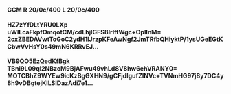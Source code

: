 #### GCM R 20/0c/400 L 20/0c/400
**HZ7zYfDLtYRU0LXp**<br/>**uWlLcaFkpfOmqotCM/cdLhjlGFS8IrlftWgc+OplInM=**<br/>**2cxZBEDAVwtToGoC2ydH1IJrzpKFeAwNgf2JmTRfbQHiyktP/1ysUGeEGtKCbwVvHsY0s49mN6KRRvEJ...**<br/><br/>
**VB9QO5EzQedKfBgk**<br/>**TBni9L09ql2NBzcM9BjAFwu49vhLd8V8hw6ehVRANY0=**<br/>**MOTCBhZ9WYEw9icKzBgGXHN9/gCFjdIgufZlNVc+TVNmHG97j8y7DC4y8h9vDBgtejKILSlDazAdi7e1...**